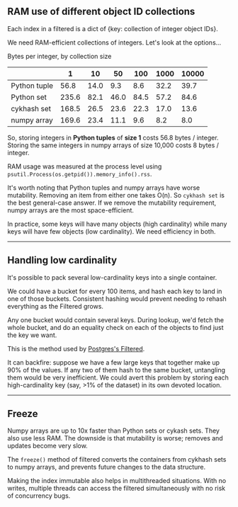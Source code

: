 
## RAM use of different object ID collections

Each index in a filtered is a dict of {key: collection of integer object IDs}.

We need RAM-efficient collections of integers. Let's look at the options...

Bytes per integer, by collection size

|              | 1     | 10   | 50   | 100  | 1000 | 10000  |
|--------------|-------|------|------|------|------|--------|
| Python tuple | 56.8  | 14.0 | 9.3  | 8.6  | 32.2 | 39.7   |
| Python set   | 235.6 | 82.1 | 46.0 | 84.5 | 57.2 | 84.6   |
| cykhash set  | 168.5 | 26.5 | 23.6 | 22.3 | 17.0 | 13.6   |
| numpy array  | 169.6 | 23.4 | 11.1 | 9.6  | 8.2  | 8.0    |


So, storing integers in **Python tuples** of **size 1** costs 56.8 bytes / integer. Storing the same integers
in numpy arrays of size 10,000 costs 8 bytes / integer.

RAM usage was measured at the process level using `psutil.Process(os.getpid()).memory_info().rss`.

It's worth noting that Python tuples and numpy arrays have worse mutability. Removing an item from either one takes
O(n). So `cykhash set` is the best general-case answer. If we remove the mutability requirement,
numpy arrays are the most space-efficient.

In practice, some keys will have many objects (high cardinality) while many keys will have
few objects (low cardinality). We need efficiency in both.

----

## Handling low cardinality

It's possible to pack several low-cardinality keys into a single container.

We could have a bucket for every 100 items, and hash each key to land in one of those buckets. 
Consistent hashing would prevent needing to rehash everything as the Filtered grows.

Any one bucket would contain several keys. During lookup, we'd fetch the whole bucket, and 
do an equality check on each of the objects to find just the key we want.

This is the method used by [Postgres's Filtered](https://www.postgresql.org/docs/current/hash-intro.html).

It can backfire: suppose we have a few large keys that together make up 90% of the values.
If any two of them hash to the same bucket, untangling them would be very inefficient. We could avert this problem by
storing each high-cardinality key (say, >1% of the dataset) in its own devoted location.

----

## Freeze

Numpy arrays are up to 10x faster than Python sets or cykash sets. They also use less RAM. The downside is that 
mutability is worse; removes and updates become very slow.

The `freeze()` method of filtered converts the containers from cykhash sets to numpy arrays, and prevents future
changes to the data structure. 

Making the index immutable also helps in multithreaded situations. With no writes, multiple threads
can access the filtered simultaneously with no risk of concurrency bugs.
